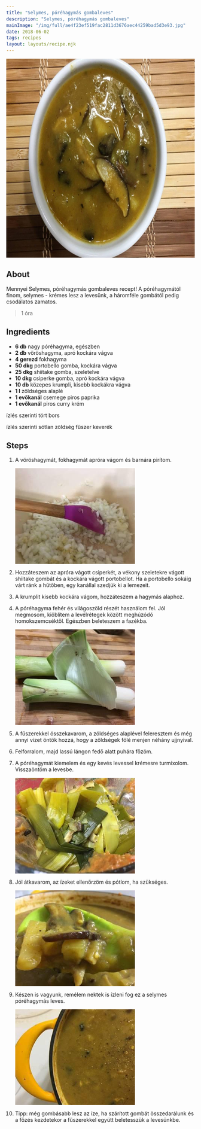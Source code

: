 ```yaml
---
title: "Selymes, póréhagymás gombaleves"
description: "Selymes, póréhagymás gombaleves"
mainImage: "/img/full/ae4f23ef519fac2811d3676aec44259bad5d3e93.jpg"
date: 2018-06-02
tags: recipes
layout: layouts/recipe.njk
---
```

                            
<p align="center"><a href="https://cookpad.com/hu/receptek/5089710-selymes-porehagymas-gombaleves" rel="Recipe source page"><img width="751" height="532" src="/img/full/ae4f23ef519fac2811d3676aec44259bad5d3e93.jpg"/></a></p>

## About
Mennyei Selymes, póréhagymás gombaleves recept! A póréhagymától finom, selymes - krémes lesz a levesünk, a háromféle gombától pedig  csodálatos zamatos.

> 1 óra 

## Ingredients
* **6 db** nagy póréhagyma, egészben
* **2 db** vöröshagyma, apró kockára vágva
* **4 gerezd** fokhagyma
* **50 dkg** portobello gomba, kockára vágva
* **25 dkg** shiitake gomba, szeletelve
* **10 dkg** csiperke gomba, apró kockára vágva
* **10 db** közepes krumpli, kisebb kockákra vágva
* **1 l** zöldséges alaplé
* **1 evőkanál** csemege piros paprika
* **1 evőkanál** piros curry krém

ízlés szerinti tört bors

ízlés szerinti sótlan zöldség fűszer keverék

## Steps

1. A vöröshagymát, fokhagymát apróra vágom és barnára pirítom.
 
    <p><img width="320" height="256" align="left" src="/img/full/f04ab310796f617ab4209ad93f4ab79508b5188f.jpg"/></p><div style="clear: both"/>

2. Hozzáteszem az apróra vágott csiperkét, a vékony szeletekre vágott shiitake gombát és a kockára vágott portobellot. Ha a portobello sokáig várt ránk a hűtőben, egy kanállal szedjük ki a lemezeit.
 
    <div style="clear: both"/>

3. A krumplit kisebb kockára vágom, hozzáteszem a hagymás alaphoz.
 
    <div style="clear: both"/>

4. A póréhagyma fehér és világoszöld részét használom fel. Jól megmosom, kiöblítem a levélrétegek között meghúzódó homokszemcséktől. Egészben beleteszem a fazékba.
 
    <p><img width="320" height="256" align="left" src="/img/full/3d6b1559a452b3666064351623081ec702dd4370.jpg"/></p><div style="clear: both"/>

5. A fűszerekkel összekavarom, a zöldséges alaplével feleresztem és még annyi vizet öntök hozzá, hogy a zöldségek fölé menjen néhány ujjnyival.
 
    <div style="clear: both"/>

6. Felforralom, majd lassú lángon fedő alatt puhára főzöm.
 
    <div style="clear: both"/>

7. A póréhagymát kiemelem és egy kevés levessel krémesre turmixolom. Visszaöntöm a levesbe.
 
    <p><img width="320" height="256" align="left" src="/img/full/2bceded2574b4157791005d1b75e8e177956f961.jpg"/></p><div style="clear: both"/>

8. Jól átkavarom, az ízeket ellenőrzöm és pótlom, ha szükséges.
 
    <p><img width="320" height="256" align="left" src="/img/full/6fdb5b992c83289d44f0886798eb0ebde5560cb7.jpg"/></p><div style="clear: both"/>

9. Készen is vagyunk, remélem nektek is ízleni fog ez a selymes póréhagymás leves.
 
    <p><img width="320" height="256" align="left" src="/img/full/166f7c176124aeb2e843b24375ebef3168b58e35.jpg"/></p><div style="clear: both"/>

10. Tipp: még gombásabb lesz az íze, ha szárított gombát összedarálunk és a főzés kezdetekor a fűszerekkel együtt beletesszük a levesünkbe.
 
    <div style="clear: both"/>

